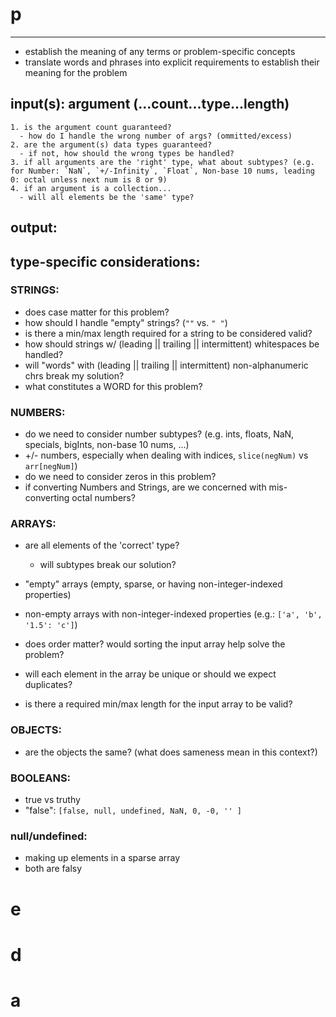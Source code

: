 # p
--------------------------------------------------------------------------------------------------------------------------------

  - establish the meaning of any terms or problem-specific concepts
  - translate words and phrases into explicit requirements to establish their meaning for the problem

  ## input(s): argument (...count...type...length)


    1. is the argument count guaranteed?
      - how do I handle the wrong number of args? (ommitted/excess)
    2. are the argument(s) data types guaranteed?
      - if not, how should the wrong types be handled?
    3. if all arguments are the 'right' type, what about subtypes? (e.g. for Number: `NaN`, `+/-Infinity`, `Float`, Non-base 10 nums, leading 0: octal unless next num is 8 or 9)
    4. if an argument is a collection...
      - will all elements be the 'same' type?

  ## output:

  ## type-specific considerations:

  ### STRINGS:
  - does case matter for this problem?
  - how should I handle "empty" strings? (`""` vs. `" "`)
  - is there a min/max length required for a string to be considered valid?
  - how should strings w/ (leading || trailing || intermittent) whitespaces be handled?
  - will "words" with (leading || trailing || intermittent) non-alphanumeric chrs break my solution?
  - what constitutes a WORD for this problem?

  ### NUMBERS:
  - do we need to consider number subtypes? (e.g. ints, floats, NaN, specials, bigInts, non-base 10 nums, ...)
  - +/- numbers, especially when dealing with indices, `slice(negNum)` vs `arr[negNum]`)
  - do we need to consider zeros in this problem?
  - if converting Numbers and Strings, are we concerned with mis-converting octal numbers?

  ### ARRAYS:
  - are all elements of the 'correct' type?
     - will subtypes break our solution?
  - "empty" arrays (empty, sparse, or having non-integer-indexed properties)
  - non-empty arrays with non-integer-indexed properties (e.g.: `['a', 'b', '1.5': 'c']`)

  - does order matter?  would sorting the input array help solve the problem?
  - will each element in the array be unique or should we expect duplicates?
  - is there a required min/max length for the input array to be valid?

  ### OBJECTS:
  - are the objects the same? (what does sameness mean in this context?)



  ### BOOLEANS:
  - true vs truthy
  - "false": `[false, null, undefined, NaN, 0, -0, '' ]`

  ### null/undefined:
  - making up elements in a sparse array
  - both are falsy

# e
# d
# a

